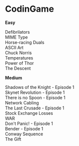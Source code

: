 # CodinGame  
__Easy__  
  
Defibrilators  
MIME Type  
Horse-racing Duals  
ASCII Art  
Chuck Norris  
Temperatures  
Power of Thor  
The Descent  
  
__Medium__  
  
Shadows of the Knight - Episode 1  
Skynet Revolution - Episode 1  
There is no Spoon - Episode 1  
Network Cabling  
The Last Crusade - Episode 1  
Stock Exchange Losses  
WAR  
Don't Panic! - Episode 1  
Bender - Episode 1  
Conway Sequence  
The Gift  
